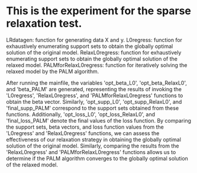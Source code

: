# This is the experiment for the sparse relaxation test.

LRdatagen: function for generating data X and y.
L0regress: function for exhaustively enumerating support sets to obtain the globally optimal solution of the original model.
RelaxL0regress: function for exhaustively enumerating support sets to obtain the globally optimal solution of the relaxed model.
PALMforRelaxL0regress: function for iteratively solving the relaxed model by the PALM algorithm.

After running the mainfile, the variables 'opt_beta_L0', 'opt_beta_RelaxL0', and 'beta_PALM' are generated, representing the results of invoking the 'L0regress', 'RelaxL0regress', and 'PALMforRelaxL0regress' functions to obtain the beta vector. Similarly, 'opt_supp_L0', 'opt_supp_RelaxL0', and 'final_supp_PALM' correspond to the support sets obtained from these functions. Additionally, 'opt_loss_L0', 'opt_loss_RelaxL0', and 'final_loss_PALM' denote the final values of the loss function. By comparing the support sets, beta vectors, and loss function values from the 'L0regress' and 'RelaxL0regress' functions, we can assess the effectiveness of our relaxation strategy in obtaining the globally optimal solution of the original model. Similarly, comparing the results from the 'RelaxL0regress' and 'PALMforRelaxL0regress' functions allows us to determine if the PALM algorithm converges to the globally optimal solution of the relaxed model.
